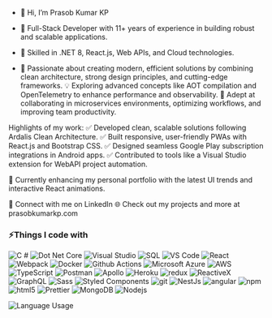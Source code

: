 - 👋 Hi, I’m Prasob Kumar KP
- 🔹 Full-Stack Developer with 11+ years of experience in building robust and scalable applications.
- 🔹 Skilled in .NET 8, React.js, Web APIs, and Cloud technologies.

- 🌟 Passionate about creating modern, efficient solutions by combining clean architecture, strong design principles, and cutting-edge frameworks.
💡 Exploring advanced concepts like AOT compilation and OpenTelemetry to enhance performance and observability.
🚀 Adept at collaborating in microservices environments, optimizing workflows, and improving team productivity.

Highlights of my work:
✅ Developed clean, scalable solutions following Ardalis Clean Architecture.
✅ Built responsive, user-friendly PWAs with React.js and Bootstrap CSS.
✅ Designed seamless Google Play subscription integrations in Android apps.
✅ Contributed to tools like a Visual Studio extension for WebAPI project automation.

📌 Currently enhancing my personal portfolio with the latest UI trends and interactive React animations.

💼 Connect with me on LinkedIn
🌐 Check out my projects and more at prasobkumarkp.com


<h3>⚡Things I code with</h3>
<p>
  <img alt="C #" src="https://img.shields.io/badge/-C Sharp-darkgreen?style=flat-square&logo=csharp&logoColor=white" />
  <img alt="Dot Net Core" src="https://img.shields.io/badge/-Dot Net Core-purple?style=flat-square&logo=dotnet&logoColor=white" />
  <img alt="Visual Studio" src="https://img.shields.io/badge/-Visual Studio-1a73e8?style=flat-square&logo=visual-studio&logoColor=white"/>
  <img alt="SQL" src="https://img.shields.io/badge/-SQL-grey?style=flat-square&logo=microsoft-sql-server&logoColor=white" />
  <img alt="VS Code" src="https://img.shields.io/badge/-Vs%20Code-1a73e8?style=flat-square&logo=visual-studio-code&logoColor=white"/>
  <img alt="React" src="https://img.shields.io/badge/-React-45b8d8?style=flat-square&logo=react&logoColor=white" />
  <img alt="Webpack" src="https://img.shields.io/badge/-Webpack-8DD6F9?style=flat-square&logo=webpack&logoColor=white" /> 
  <img alt="Docker" src="https://img.shields.io/badge/-Docker-46a2f1?style=flat-square&logo=docker&logoColor=white" />
  <img alt="Github Actions" src="https://img.shields.io/badge/-Github_Actions-2088FF?style=flat-square&logo=github-actions&logoColor=white" />
  <img alt="Microsoft Azure" src="https://img.shields.io/badge/-Microsoft Azure-1a73e8?style=flat-square&logo=microsoft-azure&logoColor=white" />
  <img alt="AWS" src="https://img.shields.io/badge/-Amazon%20Web%20Services-1a73e8?style=flat-square&logo=amazon-web-services&logoColor=white" />
  <img alt="TypeScript" src="https://img.shields.io/badge/-TypeScript-007ACC?style=flat-square&logo=typescript&logoColor=white" />
  <img alt="Postman" src="https://img.shields.io/badge/-Postman-orange?style=flat-square&logo=postman&logoColor=white" />
  <img alt="Apollo" src="https://img.shields.io/badge/-Apollo%20GraphQL-311C87?style=flat-square&logo=apollo-graphql&logoColor=white" />
  <img alt="Heroku" src="https://img.shields.io/badge/-Heroku-430098?style=flat-square&logo=heroku&logoColor=white" />
  <img alt="redux" src="https://img.shields.io/badge/-Redux-764ABC?style=flat-square&logo=redux&logoColor=white" />
  <img alt="ReactiveX" src="https://img.shields.io/badge/-RxJs-B7178C?style=flat-square&logo=reactivex&logoColor=white" />
  <img alt="GraphQL" src="https://img.shields.io/badge/-GraphQL-E10098?style=flat-square&logo=graphql&logoColor=white" />
  <img alt="Sass" src="https://img.shields.io/badge/-Sass-CC6699?style=flat-square&logo=sass&logoColor=white" />
  <img alt="Styled Components" src="https://img.shields.io/badge/-Styled_Components-db7092?style=flat-square&logo=styled-components&logoColor=white" />
  <img alt="git" src="https://img.shields.io/badge/-Git-F05032?style=flat-square&logo=git&logoColor=white" />
  <img alt="NestJs" src="https://img.shields.io/badge/-NestJs-ea2845?style=flat-square&logo=nestjs&logoColor=white" />
  <img alt="angular" src="https://img.shields.io/badge/-Angular-DD0031?style=flat-square&logo=angular&logoColor=white" />
  <img alt="npm" src="https://img.shields.io/badge/-NPM-CB3837?style=flat-square&logo=npm&logoColor=white" />
  <img alt="html5" src="https://img.shields.io/badge/-HTML5-E34F26?style=flat-square&logo=html5&logoColor=white" />
  <img alt="Prettier" src="https://img.shields.io/badge/-Prettier-F7B93E?style=flat-square&logo=prettier&logoColor=white" />
  <img alt="MongoDB" src="https://img.shields.io/badge/-MongoDB-13aa52?style=flat-square&logo=mongodb&logoColor=white" />
  <img alt="Nodejs" src="https://img.shields.io/badge/-Nodejs-43853d?style=flat-square&logo=Node.js&logoColor=white" />
</p>

<img alt="Language Usage" src="https://github-readme-stats.vercel.app/api/top-langs/?username=prasobkumarkp&custom_title=GitHub%20Repository%20Languages&border_radius=10&icon_color=5ef&border_color=202020&bg_color=101010&layout=compact&text_color=fff&title_color=fff"/>
